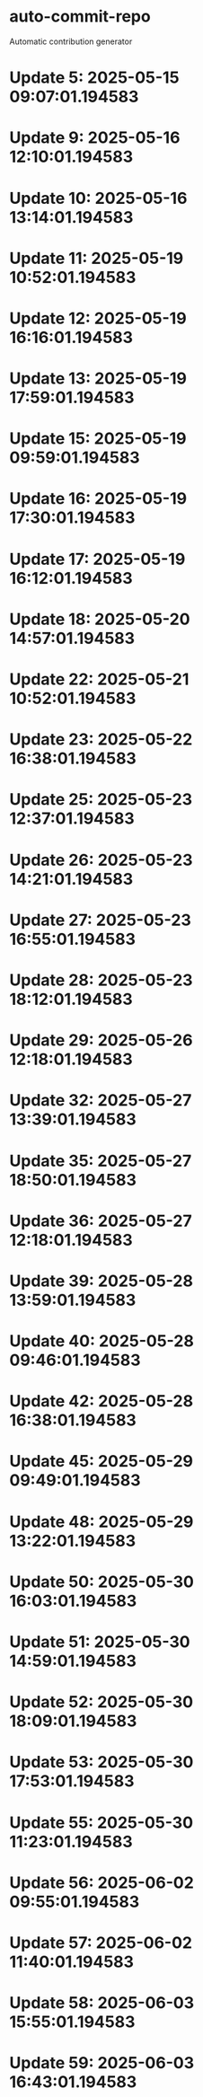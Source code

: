 # auto-commit-repo

Automatic contribution generator

# Update 5: 2025-05-15 09:07:01.194583

# Update 9: 2025-05-16 12:10:01.194583

# Update 10: 2025-05-16 13:14:01.194583

# Update 11: 2025-05-19 10:52:01.194583

# Update 12: 2025-05-19 16:16:01.194583

# Update 13: 2025-05-19 17:59:01.194583

# Update 15: 2025-05-19 09:59:01.194583

# Update 16: 2025-05-19 17:30:01.194583

# Update 17: 2025-05-19 16:12:01.194583

# Update 18: 2025-05-20 14:57:01.194583

# Update 22: 2025-05-21 10:52:01.194583

# Update 23: 2025-05-22 16:38:01.194583

# Update 25: 2025-05-23 12:37:01.194583

# Update 26: 2025-05-23 14:21:01.194583

# Update 27: 2025-05-23 16:55:01.194583

# Update 28: 2025-05-23 18:12:01.194583

# Update 29: 2025-05-26 12:18:01.194583

# Update 32: 2025-05-27 13:39:01.194583

# Update 35: 2025-05-27 18:50:01.194583

# Update 36: 2025-05-27 12:18:01.194583

# Update 39: 2025-05-28 13:59:01.194583

# Update 40: 2025-05-28 09:46:01.194583

# Update 42: 2025-05-28 16:38:01.194583

# Update 45: 2025-05-29 09:49:01.194583

# Update 48: 2025-05-29 13:22:01.194583

# Update 50: 2025-05-30 16:03:01.194583

# Update 51: 2025-05-30 14:59:01.194583

# Update 52: 2025-05-30 18:09:01.194583

# Update 53: 2025-05-30 17:53:01.194583

# Update 55: 2025-05-30 11:23:01.194583

# Update 56: 2025-06-02 09:55:01.194583

# Update 57: 2025-06-02 11:40:01.194583

# Update 58: 2025-06-03 15:55:01.194583

# Update 59: 2025-06-03 16:43:01.194583
